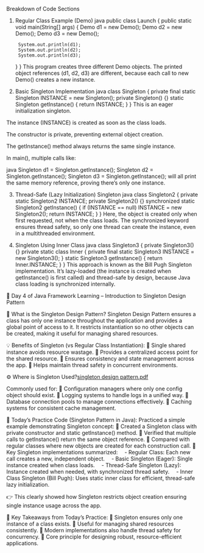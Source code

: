 Breakdown of Code Sections
1. Regular Class Example (Demo)
java
public class Launch {
    public static void main(String[] args) {
        Demo d1 = new Demo();
        Demo d2 = new Demo();
        Demo d3 = new Demo();

        System.out.println(d1);
        System.out.println(d2);
        System.out.println(d3);
    }
}
This program creates three different Demo objects.
The printed object references (d1, d2, d3) are different, because each call to new Demo() creates a new instance.

2. Basic Singleton Implementation
java
class Singleton {
    private final static Singleton INSTANCE = new Singleton();
    private Singleton() {}
    static Singleton getInstance() {
        return INSTANCE;
    }
}
This is an eager initialization singleton.

The instance (INSTANCE) is created as soon as the class loads.

The constructor is private, preventing external object creation.

The getInstance() method always returns the same single instance.

In main(), multiple calls like:

java
Singleton d1 = Singleton.getInstance();
Singleton d2 = Singleton.getInstance();
Singleton d3 = Singleton.getInstance();
will all print the same memory reference, proving there’s only one instance.

3. Thread-Safe (Lazy Initialization) Singleton
java
class Singleton2 {
    private static Singleton2 INSTANCE;
    private Singleton2() {}
    synchronized static Singleton2 getInstance() {
        if (INSTANCE == null)
            INSTANCE = new Singleton2();
        return INSTANCE;
    }
}
Here, the object is created only when first requested, not when the class loads.
The synchronized keyword ensures thread safety, so only one thread can create the instance, even in a multithreaded environment.

4. Singleton Using Inner Class
java
class Singleton3 {
    private Singleton3() {}
    private static class Inner {
        private final static Singleton3 INSTANCE = new Singleton3();
    }
    static Singleton3 getInstance() {
        return Inner.INSTANCE;
    }
}
This approach is known as the Bill Pugh Singleton implementation.
It’s lazy-loaded (the instance is created when getInstance() is first called) and thread-safe by design, because Java class loading is synchronized internally.

🚀 Day 4 of Java Framework Learning – Introduction to Singleton Design Pattern

🌱 What is the Singleton Design Pattern?
Singleton Design Pattern ensures a class has only one instance throughout the application and provides a global point of access to it. It restricts instantiation so no other objects can be created, making it useful for managing shared resources.

💡 Benefits of Singleton (vs Regular Class Instantiation):
🔸 Single shared instance avoids resource wastage.
🔸 Provides a centralized access point for the shared resource.
🔸 Ensures consistency and state management across the app.
🔸 Helps maintain thread safety in concurrent environments.

⚙️ Where is Singleton Used?[singleton design pattern.pdf](https://github.com/user-attachments/files/23107508/singleton.design.pattern.pdf)

Commonly used for:
🔸 Configuration managers where only one config object should exist.
🔸 Logging systems to handle logs in a unified way.
🔸 Database connection pools to manage connections effectively.
🔸 Caching systems for consistent cache management.

📘 Today’s Practice Code (Singleton Pattern in Java):
Practiced a simple example demonstrating Singleton concept:
🔸 Created a Singleton class with private constructor and static getInstance() method.
🔸 Verified that multiple calls to getInstance() return the same object reference.
🔸 Compared with regular classes where new objects are created for each construction call.
🔸 Key Singleton implementations summarized:
 - Regular Class: Each new call creates a new, independent object.
 - Basic Singleton (Eager): Single instance created when class loads.
 - Thread-Safe Singleton (Lazy): Instance created when needed, with synchronized thread safety.
 - Inner Class Singleton (Bill Pugh): Uses static inner class for efficient, thread-safe lazy initialization.

👉 This clearly showed how Singleton restricts object creation ensuring single instance usage across the app.

🧩 Key Takeaways from Today’s Practice:
🔹 Singleton ensures only one instance of a class exists.
🔹 Useful for managing shared resources consistently.
🔹 Modern implementations also handle thread safety for concurrency.
🔹 Core principle for designing robust, resource-efficient applications.




